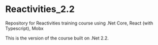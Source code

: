 # Reactivities_2.2
Repository for Reactivities training course using .Net Core, React (with Typescript), Mobx 

This is the version of the course built on .Net 2.2.
